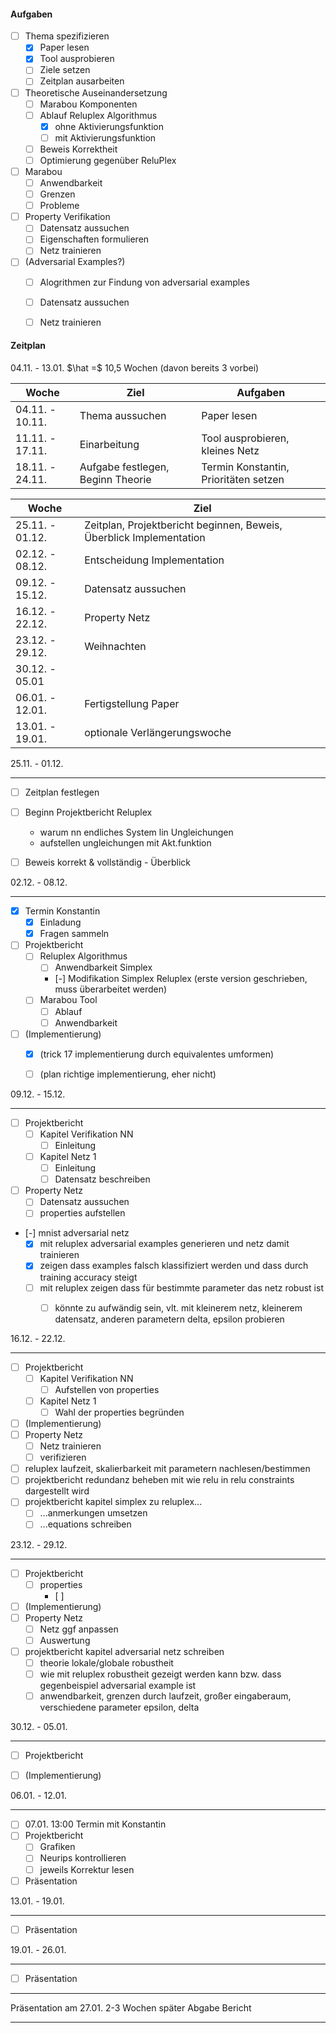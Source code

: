 

#### Aufgaben

- [ ] Thema spezifizieren
  - [x] Paper lesen
  - [x] Tool ausprobieren
  - [ ] Ziele setzen
  - [ ] Zeitplan ausarbeiten
- [ ] Theoretische Auseinandersetzung
  - [ ] Marabou Komponenten
  - [ ] Ablauf Reluplex Algorithmus
    - [x] ohne Aktivierungsfunktion
    - [ ] mit Aktivierungsfunktion
  - [ ] Beweis Korrektheit
  - [ ] Optimierung gegenüber ReluPlex
- [ ] Marabou
  - [ ] Anwendbarkeit
  - [ ] Grenzen
  - [ ] Probleme
- [ ] Property Verifikation
  - [ ] Datensatz aussuchen
  - [ ] Eigenschaften formulieren
  - [ ] Netz trainieren
- [ ] (Adversarial Examples?)
  - [ ] Alogrithmen zur Findung von adversarial examples
  - [ ] Datensatz aussuchen
  - [ ] Netz trainieren





#### Zeitplan

04.11. - 13.01. $\hat =$ 10,5 Wochen (davon bereits 3 vorbei)

| Woche           | Ziel                              | Aufgaben                              |
| --------------- | --------------------------------- | ------------------------------------- |
| 04.11. - 10.11. | Thema aussuchen                   | Paper lesen                           |
| 11.11. - 17.11. | Einarbeitung                      | Tool ausprobieren, kleines Netz       |
| 18.11. - 24.11. | Aufgabe festlegen, Beginn Theorie | Termin Konstantin, Prioritäten setzen |

| Woche           | Ziel                                                         |
| --------------- | ------------------------------------------------------------ |
| 25.11. - 01.12. | Zeitplan, Projektbericht beginnen, Beweis, Überblick Implementation |
| 02.12. - 08.12. | Entscheidung Implementation                                  |
| 09.12. - 15.12. | Datensatz aussuchen                                          |
| 16.12. - 22.12. | Property Netz                                                |
| 23.12. - 29.12. | Weihnachten                                                  |
| 30.12. - 05.01  |                                                              |
| 06.01. - 12.01. | Fertigstellung Paper                                         |
| 13.01. - 19.01. | optionale Verlängerungswoche                                 |



25.11. - 01.12.

------

- [ ] Zeitplan festlegen
- [ ] Beginn Projektbericht Reluplex
  - warum nn endliches System lin Ungleichungen
  - aufstellen ungleichungen mit Akt.funktion
- [ ] Beweis korrekt & vollständig - Überblick



02.12. - 08.12.

------

- [x] Termin Konstantin
  - [x] Einladung
  - [x] Fragen sammeln
- [ ] Projektbericht
  - [ ] Reluplex Algorithmus
    - [ ] Anwendbarkeit Simplex
    - [-] Modifikation Simplex Reluplex (erste version geschrieben, muss überarbeitet werden)
  - [ ] Marabou Tool
    - [ ] Ablauf
    - [ ] Anwendbarkeit
- [ ] (Implementierung)
  - [x] (trick 17 implementierung durch equivalentes umformen)
  - [ ] (plan richtige implementierung, eher nicht)


 09.12. - 15.12.

------

- [ ] Projektbericht
  - [ ] Kapitel Verifikation NN
    - [ ] Einleitung
  - [ ] Kapitel Netz 1
    - [ ] Einleitung
    - [ ] Datensatz beschreiben
- [ ] Property Netz
  - [ ] Datensatz aussuchen
  - [ ] properties aufstellen
- [-] mnist adversarial netz
  - [x] mit reluplex adversarial examples generieren und netz damit trainieren
  - [x] zeigen dass examples falsch klassifiziert werden und dass durch training accuracy steigt
  - [ ] mit reluplex zeigen dass für bestimmte parameter das netz robust ist
    - [ ] könnte zu aufwändig sein, vlt. mit kleinerem netz, kleinerem datensatz, anderen parametern delta, epsilon probieren


16.12. - 22.12.

------

- [ ] Projektbericht
  - [ ] Kapitel Verifikation NN
    - [ ] Aufstellen von properties
  - [ ] Kapitel Netz 1
    - [ ] Wahl der properties begründen
- [ ] (Implementierung)
- [ ] Property Netz
  - [ ] Netz trainieren
  - [ ] verifizieren
- [ ] reluplex laufzeit, skalierbarkeit mit parametern nachlesen/bestimmen
- [ ] projektbericht redundanz beheben mit wie relu in relu constraints dargestellt wird
- [ ] projektbericht kapitel simplex zu reluplex...
  - [ ] ...anmerkungen umsetzen
  - [ ] ...equations schreiben

23.12. - 29.12.

------

- [ ] Projektbericht
  - [ ] properties
    - [ ]
- [ ] (Implementierung)
- [ ] Property Netz
  - [ ] Netz ggf anpassen
  - [ ] Auswertung
- [ ] projektbericht kapitel adversarial netz schreiben
  - [ ] theorie lokale/globale robustheit
  - [ ] wie mit reluplex robustheit gezeigt werden kann bzw. dass gegenbeispiel adversarial example ist
  - [ ] anwendbarkeit, grenzen durch laufzeit, großer eingaberaum, verschiedene parameter epsilon, delta

30.12. - 05.01.

------

- [ ] Projektbericht
- [ ] (Implementierung)


06.01. - 12.01.

------

- [ ] 07.01. 13:00 Termin mit Konstantin
- [ ] Projektbericht
  - [ ] Grafiken
  - [ ] Neurips kontrollieren
  - [ ] jeweils Korrektur lesen
- [ ] Präsentation

13.01. - 19.01.

------

- [ ] Präsentation

19.01. - 26.01.

------

- [ ] Präsentation

------

Präsentation am 27.01.
2-3 Wochen später Abgabe Bericht

------

